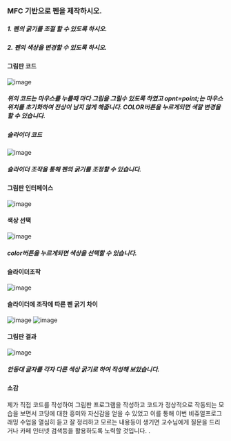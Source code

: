 ### MFC 기반으로 펜을 제작하시오.
##### 1. 펜의 굵기를 조절 할 수 있도록 하시오.
##### 2. 펜의 색상을 변경할 수 있도록 하시오.

#### 그림판 코드
![image](https://github.com/qkrgudals1030/CPen/assets/50895124/cb74af86-a3d2-4d92-ad13-90750d9e0d45)
##### 위의 코드는 마우스를 누를때 마다 그림을 그릴수 있도록 하였고 opnt=point;는 마우스 위치를 초기화하여 잔상이 남지 않게 해줍니다. COLOR버튼을 누르게되면 색깔 변경을 할 수 있습니다. 

##### 슬라이더 코드 
![image](https://github.com/qkrgudals1030/CPen/assets/50895124/37ea8b25-a775-446a-a8ec-fbc50eb19832)
##### 슬라이더 조작을 통해 펜의 굵기를 조정할 수 있습니다.

#### 그림판 인터페이스
![image](https://github.com/qkrgudals1030/CPen/assets/50895124/8f3c2587-b711-40e5-9d93-5b7ba89af33a)
#### 색상 선택
![image](https://github.com/qkrgudals1030/CPen/assets/50895124/19ad3ff9-8b03-4a8e-87ea-7209242d88d5)
##### color버튼을 누르게되면 색상을 선택할 수 있습니다.

#### 슬라이더조작 
![image](https://github.com/qkrgudals1030/CPen/assets/50895124/1d561ab2-a0dc-43fd-a6f0-bd8f28c0caee)

#### 슬라이더에 조작에 따른 펜 굵기 차이
![image](https://github.com/qkrgudals1030/CPen/assets/50895124/f7f4b935-186d-4e08-82e7-8e15c4949b30)
![image](https://github.com/qkrgudals1030/CPen/assets/50895124/db41b342-803e-48f8-8095-70d9baef4d1c)

#### 그림판 결과
![image](https://github.com/qkrgudals1030/CPen/assets/50895124/f8bbe77b-a173-42a2-9078-a9d4dd784bc9)

##### 안동대 글자를 각자 다른 색상 굵기로 하여 작성해 보았습니다.


#### 소감
제가 직접 코드를 작성하여 그림판 프로그램을 작성하고 코드가 정상적으로 작동되는 모습을 보면서 코딩에 대한 흥미와 자신감을 얻을 수 있었고 
이를 통해 이번 비쥬얼프로그래밍 수업을 열심히 듣고 잘 정리하고 모르는 내용등이 생기면 교수님에게 질문을 드리거나 카페 인터넷 검색등을 활용하도록 노력할 것입니다. . 







